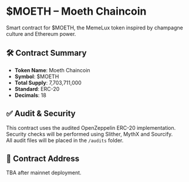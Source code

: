 # $MOETH – Moeth Chaincoin

Smart contract for $MOETH, the MemeLux token inspired by champagne culture and Ethereum power.

## 🛠 Contract Summary

- **Token Name**: Moeth Chaincoin  
- **Symbol**: $MOETH  
- **Total Supply**: 7,703,711,000  
- **Standard**: ERC-20  
- **Decimals**: 18  

## ✅ Audit & Security

This contract uses the audited OpenZeppelin ERC-20 implementation.  
Security checks will be performed using Slither, MythX and Sourcify.  
All audit files will be placed in the `/audits` folder.

## 📜 Contract Address

TBA after mainnet deployment.
